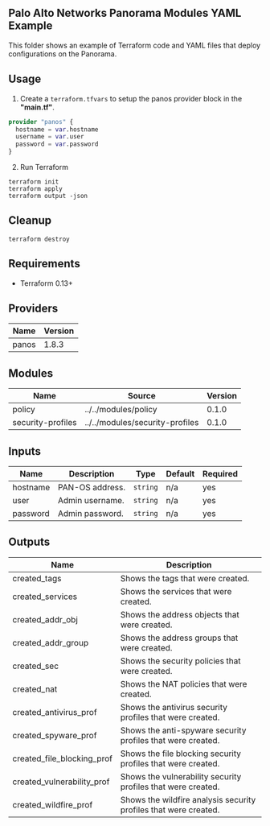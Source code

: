 Palo Alto Networks Panorama Modules YAML Example
---
This folder shows an example of Terraform code and YAML files that deploy configurations on the Panorama.

Usage
---
1. Create a `terraform.tfvars` to setup the panos provider block in the **"main.tf"**.
```terraform
provider "panos" {
  hostname = var.hostname
  username = var.user
  password = var.password
}
```

2. Run Terraform
```
terraform init
terraform apply
terraform output -json
```

Cleanup
---
```
terraform destroy
```


Requirements
---
* Terraform 0.13+

Providers
---
Name | Version
-----|------
panos | 1.8.3

Modules
---
Name | Source | Version
---|---|---
policy | ../../modules/policy | 0.1.0
security-profiles | ../../modules/security-profiles | 0.1.0

Inputs
---
Name | Description | Type | Default | Required
-----|-----|-----|-----|-----
hostname | PAN-OS address. | `string` | n/a | yes
user | Admin username. | `string` | n/a | yes
password | Admin password. | `string` | n/a | yes

Outputs
---
Name | Description
---|---
created_tags | Shows the tags that were created.
created_services |Shows the services that were created.
created_addr_obj |Shows the address objects that were created.
created_addr_group |Shows the address groups that were created.
created_sec |Shows the security policies that were created.
created_nat |Shows the NAT policies that were created.
created_antivirus_prof | Shows the antivirus security profiles that were created.
created_spyware_prof |Shows the anti-spyware security profiles that were created.
created_file_blocking_prof |Shows the file blocking security profiles that were created.
created_vulnerability_prof |Shows the vulnerability security profiles that were created.
created_wildfire_prof |Shows the wildfire analysis security profiles that were created.